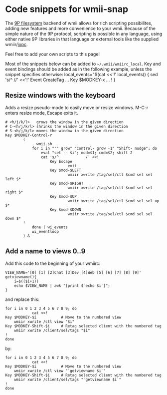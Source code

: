 Code snippets for wmii-snap
===========================

The [9P filesystem](http://en.wikipedia.org/wiki/9P) backend of wmii allows for
rich scripting possibilites, adding new features and more convenience to your
wmii. Because of the simple nature of the 9P protocol, scripting is possible in
any language, using either native 9P libraries in that language or external
tools like the supplied wmiir/[ixpc](http://libs.suckless.org/).

Feel free to add your own scripts to this page!

Most of the snippets below can be added to `~/.wmii/wmiirc_local`. Key and
event bindings should be added as in the following example, unless the snippet
specifies otherwise:
    local_events="$(cat <<'!'
    local_events() {
	sed 's/^    //' <<'!'
	Event CreateTag
                ...
        Key $MODKEY-x
                ...
    !
    }

Resize windows with the keyboard
--------------------------------
Adds a resize pseudo-mode to easily move or resize windows. M-C-r
enters resize mode, Escape exits it.

    # <h/j/k/l>   grows the window in the given direction
    # C-<h/j/k/l> shrinks the window in the given direction
    # S-<h/j/k/l> moves the window in the given direction
    Key $MODKEY-Control-r
            (
                . wmii.sh
                for i in "'' grow" "Control- grow -1" "Shift- nudge"; do
                    eval "set -- $i"; mod=$1; cmd=$2; shift 2
                    cat 's/^            /' <<!
                        Key Escape
                                exit
                        Key $mod-$LEFT
                                wmiir xwrite /tag/sel/ctl $cmd sel sel left $*
                        Key $mod-$RIGHT
                                wmiir xwrite /tag/sel/ctl $cmd sel sel right $*
                        Key $mod-$UP
                                wmiir xwrite /tag/sel/ctl $cmd sel sel up $*
                        Key $mod-$DOWN
                                wmiir xwrite /tag/sel/ctl $cmd sel sel down $*
            !
                done | wi_events
                wi_eventloop
            ) & 

Add a name to views 0..9
------------------------

Add this code to the beginning of your wmiirc:

    VIEW_NAME='[0] [1] [2]Chat [3]Dev [4]Web [5] [6] [7] [8] [9]'
    getviewname(){ 
        i=$(($i+1))
        echo $VIEW_NAME | awk "{print $`echo $i`}"; 
    }

and replace this:
    
    for i in 0 1 2 3 4 5 6 7 8 9; do
                cat <<!
    Key $MODKEY-$i           # Move to the numbered view
        wmiir xwrite /ctl view "$i"
    Key $MODKEY-Shift-$i     # Retag selected client with the numbered tag
        wmiir xwrite /client/sel/tags "$i"
    !
    done

by:

    for i in 0 1 2 3 4 5 6 7 8 9; do
                cat <<!
    Key $MODKEY-$i           # Move to the numbered view
        wmiir xwrite /ctl view "`getviewname $i`"
    Key $MODKEY-Shift-$i     # Retag selected client with the numbered tag
        wmiir xwrite /client/sel/tags "`getviewname $i`"
    !
    done




